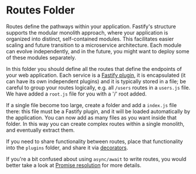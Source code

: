 # Routes Folder

Routes define the pathways within your application.
Fastify's structure supports the modular monolith approach, where your
application is organized into distinct, self-contained modules.
This facilitates easier scaling and future transition to a microservice architecture.
Each module can evolve independently, and in the future, you might want to deploy
some of these modules separately.

In this folder you should define all the routes that define the endpoints
of your web application.
Each service is a [Fastify
plugin](https://fastify.dev/docs/latest/Reference/Plugins/), it is
encapsulated (it can have its own independent plugins) and it is
typically stored in a file; be careful to group your routes logically,
e.g. all `/users` routes in a `users.js` file. We have added
a `root.js` file for you with a '/' root added.

If a single file become too large, create a folder and add a `index.js` file there:
this file must be a Fastify plugin, and it will be loaded automatically
by the application. You can now add as many files as you want inside that folder.
In this way you can create complex routes within a single monolith,
and eventually extract them.

If you need to share functionality between routes, place that
functionality into the `plugins` folder, and share it via
[decorators](https://fastify.dev/docs/latest/Reference/Decorators/).

If you're a bit confused about using `async/await` to write routes, you would
better take a look at [Promise resolution](https://fastify.dev/docs/latest/Reference/Routes/#promise-resolution) for more details.

